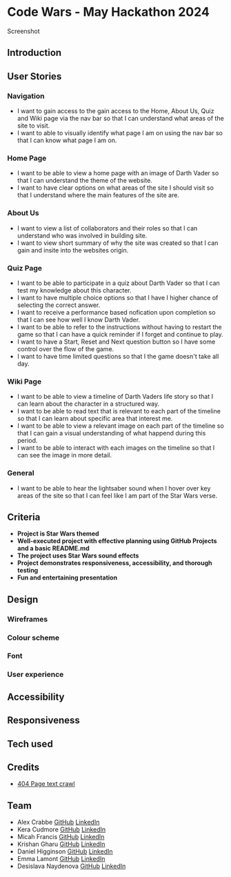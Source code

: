 # Code Wars - May Hackathon 2024

Screenshot

## Introduction
## User Stories
### Navigation
* I want to gain access to the gain access to the Home, About Us, Quiz and Wiki page via the nav bar so that I can understand what areas of the site to visit.
* I want to able to visually identify what page I am on using the nav bar so that I can know what page I am on.
### Home Page
* I want to be able to view a home page with an image of Darth Vader so that I can understand the theme of the website.
* I want to have clear options on what areas of the site I should visit so that I understand where the main features of the site are.
### About Us
* I want to view a list of collaborators and their roles so that I can understand who was involved in building site.
* I want to view short summary of why the site was created so that I can gain and insite into the websites origin.
### Quiz Page
* I want to be able to participate in a quiz about Darth Vader so that I can test my knowledge about this character.
* I want to have multiple choice options so that I have I higher chance of selecting the correct answer.
* I want to receive a performance based nofication upon completion so that I can see how well I know Darth Vader.
* I want to be able to refer to the instructions without having to restart the game so that I can have a quick reminder if I forget and continue to play.
* I want to have a Start, Reset and Next question button so I have some control over the flow of the game.
* I want to have time limited questions so that I the game doesn't take all day.
### Wiki Page
* I want to be able to view a timeline of Darth Vaders life story so that I can learn about the character in a structured way.
* I want to be able to read text that is relevant to each part of the timeline so that I can learn about specific area that interest me.
* I want to be able to view a relevant image on each part of the timeline so that I can gain a visual understanding of what happend during this period.
* I want to be able to interact with each images on the timeline so that I can see the image in more detail.
### General
* I want to be able to hear the lightsaber sound when I hover over key areas of the site so that I can feel like I am part of the Star Wars verse.

## Criteria

- **Project is Star Wars themed**
- **Well-executed project with effective planning using GitHub Projects and a basic README.md** 
- **The project uses Star Wars sound effects**
- **Project demonstrates responsiveness, accessibility, and thorough testing**
- **Fun and entertaining presentation**

## Design 

### Wireframes

### Colour scheme

### Font

### User experience

## Accessibility

## Responsiveness

## Tech used

## Credits

* [404 Page text crawl](https://itsilesia.com/star-wars-opening-crawl-based-on-css-animations-and-transformations/)

## Team

- Alex Crabbe [GitHub](https://github.com/alexrobincrabbe) [LinkedIn]()
- Kera Cudmore [GitHub](https://github.com/kera-cudmore) [LinkedIn](https://www.linkedin.com/in/keracudmore/)
- Micah Francis [GitHub](https://github.com/2ndborn?tab=repositories) [LinkedIn](www.linkedin.com/in/micah-francis-87bb0832)
- Krishan Gharu [GitHub](https://github.com/kslg) [LinkedIn](https://www.linkedin.com/in/krishang/)
- Daniel Higginson [GitHub](https://github.com/Danbob81) [LinkedIn](https://www.linkedin.com/in/daniel-higginson/)
- Emma Lamont [GitHub](https://github.com/elamont174) [LinkedIn](https://www.linkedin.com/in/emma-lamont)
- Desislava Naydenova [GitHub](https://github.com/DesislavaNaydenova) [LinkedIn](https://www.linkedin.com/in/desislava-naydenova-96877b2a3/)
